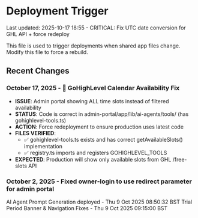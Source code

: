 # Deployment Trigger

Last updated: 2025-10-17 18:55 - CRITICAL: Fix UTC date conversion for GHL API + force redeploy

This file is used to trigger deployments when shared app files change.
Modify this file to force a rebuild.

## Recent Changes

### October 17, 2025 - 🔧 GoHighLevel Calendar Availability Fix

- **ISSUE**: Admin portal showing ALL time slots instead of filtered availability
- **STATUS**: Code is correct in admin-portal/app/lib/ai-agents/tools/ (has gohighlevel-tools.ts)
- **ACTION**: Force redeployment to ensure production uses latest code
- **FILES VERIFIED**:
  - ✅ gohighlevel-tools.ts exists and has correct getAvailableSlots() implementation
  - ✅ registry.ts imports and registers GOHIGHLEVEL_TOOLS
- **EXPECTED**: Production will show only available slots from GHL /free-slots API

### October 2, 2025 - Fixed owner-login to use redirect parameter for admin portal

AI Agent Prompt Generation deployed - Thu 9 Oct 2025 08:50:32 BST
Trial Period Banner & Navigation Fixes - Thu 9 Oct 2025 09:15:00 BST
